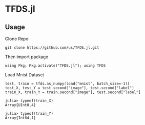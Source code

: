 # TFDS.jl
## Usage
Clone Repo
```
git clone https://github.com/us/TFDS.jl.git
```
Then import package
```
using Pkg; Pkg.activate("TFDS.jl"); using TFDS
```
Load Mnist Dataset
```
test, train = tfds.as_numpy(load("mnist", batch_size=-1))
test_X, test_Y = test.second["image"], test.second["label"]
train_X, train_Y = train.second["image"], test.second["label"]
```
```
julia> typeof(train_X)
Array{UInt8,4}

julia> typeof(train_Y)
Array{Int64,1}
```
